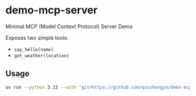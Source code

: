 # demo-mcp-server

Minimal MCP (Model Context Protocol) Server Demo

Exposes two simple tools:
- `say_hello(name)`
- `get_weather(location)`

## Usage

```bash
uv run --python 3.13 --with "git+https://github.com/qiuzhongya/demo-mcp-server.git" demo-mcp-server
